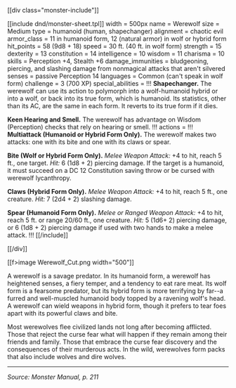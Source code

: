 [[div class="monster-include"]]

[[include dnd/monster-sheet.tpl]]
width = 500px
name = Werewolf
size = Medium
type = humanoid (human, shapechanger)
alignment = chaotic evil
armor_class = 11 in humanoid form, 12 (natural armor) in wolf or hybrid form
hit_points = 58 (9d8 + 18)
speed = 30 ft. (40 ft. in wolf form)
strength = 15
dexterity = 13
constitution = 14
intelligence = 10
wisdom = 11
charisma = 10
skills = Perception +4, Stealth +6
damage_immunities = bludgeoning, piercing, and slashing damage from nonmagical attacks that aren't silvered
senses = passive Perception 14
languages = Common (can't speak in wolf form)
challenge = 3 (700 XP)
special_abilities = !!!
**Shapechanger.** The werewolf can use its action to polymorph into a wolf-humanoid hybrid or into a wolf, or back into its true form, which is humanoid. Its statistics, other than its AC, are the same in each form. It reverts to its true form if it dies.

**Keen Hearing and Smell.** The werewolf has advantage on Wisdom (Perception) checks that rely on hearing or smell.
!!!
actions = !!!
**Multiattack (Humanoid or Hybrid Form Only).** The werewolf makes two attacks: one with its bite and one with its claws or spear.

**Bite (Wolf or Hybrid Form Only).** *Melee Weapon Attack:* +4 to hit, reach 5 ft., one target. *Hit:* 6 (1d8 + 2) piercing damage. If the target is a humanoid, it must succeed on a DC 12 Constitution saving throw or be cursed with werewolf lycanthropy.

**Claws (Hybrid Form Only).** *Melee Weapon Attack:* +4 to hit, reach 5 ft., one creature. *Hit:* 7 (2d4 + 2) slashing damage.

**Spear (Humanoid Form Only).** *Melee or Ranged Weapon Attack:* +4 to hit, reach 5 ft. or range 20/60 ft., one creature. *Hit:* 5 (1d6+ 2) piercing damage, or 6 (1d8 + 2) piercing damage if used with two hands to make a melee attack.
!!!
[[/include]]

[[/div]]

[[f>image Werewolf_Cut.png width="500"]]

A werewolf is a savage predator. In its humanoid form, a werewolf has heightened senses, a fiery temper, and a tendency to eat rare meat. Its wolf form is a fearsome predator, but its hybrid form is more terrifying by far--a furred and well-muscled humanoid body topped by a ravening wolf's head. A werewolf can wield weapons in hybrid form, though it prefers to tear foes apart with its powerful claws and bite.

Most werewolves flee civilized lands not long after becoming afflicted. Those that reject the curse fear what will happen if they remain among their friends and family. Those that embrace the curse fear discovery and the consequences of their murderous acts. In the wild, werewolves form packs that also include wolves and dire wolves.

----

*Source: Monster Manual, p. 211*

